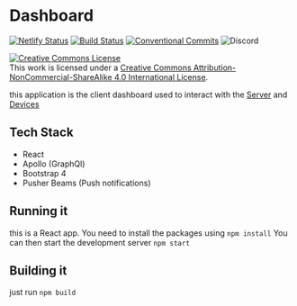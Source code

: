 # Dashboard

[![Netlify Status](https://api.netlify.com/api/v1/badges/dd12ba92-a85f-4637-b865-9762c8e7b960/deploy-status)](https://app.netlify.com/sites/sleepy-wescoff-a848c1/deploys)
[![Build Status](https://travis-ci.com/vivitek/monitoring-app.svg?branch=master)](https://travis-ci.com/vivitek/monitoring-app)
[![Conventional Commits](https://img.shields.io/badge/Conventional%20Commits-1.0.0-yellow.svg)](https://conventionalcommits.org)
![Discord](https://img.shields.io/discord/827167614018650152)

<a rel="license" href="http://creativecommons.org/licenses/by-nc-sa/4.0/"><img alt="Creative Commons License" style="border-width:0" src="https://i.creativecommons.org/l/by-nc-sa/4.0/88x31.png" /></a><br />This work is licensed under a <a rel="license" href="http://creativecommons.org/licenses/by-nc-sa/4.0/">Creative Commons Attribution-NonCommercial-ShareAlike 4.0 International License</a>.

this application is the client dashboard used to interact with the [Server](https://github.com/vivitek/backend) and [Devices](https://github.com/vivitek/deep-thought)

## Tech Stack

- React
- Apollo (GraphQl)
- Bootstrap 4
- Pusher Beams (Push notifications)

## Running it

this is a React app.
You need to install the packages using `npm install`
You can then start the development server `npm start`

## Building it

just run `npm build`